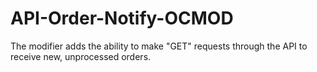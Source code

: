 # API-Order-Notify-OCMOD
The modifier adds the ability to make "GET" requests through the API to receive new, unprocessed orders.
